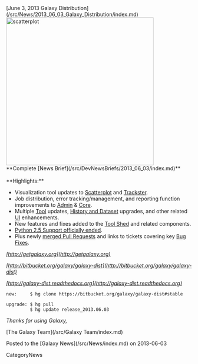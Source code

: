 <div class='newsItemHeader'>[June 3, 2013 Galaxy Distribution](/src/News/2013_06_03_Galaxy_Distribution/index.md)</div>
<div class='right'>
<a href='/src/DevNewsBriefs/2013_06_01/index.md'><img src="/src/Images/NewsGraphics/2013_06_03_scatterplot-1.png" alt="scatterplot" width=400 /></a></div>
**Complete [News Brief](/src/DevNewsBriefs/2013_06_03/index.md)**
<br />
<br />
**Highlights:**

* Visualization tool updates to [Scatterplot](http://wiki.galaxyproject.org/DevNewsBriefs/2013_06_03#Scatterplot) and [Trackster](http://wiki.galaxyproject.org/DevNewsBriefs/2013_06_03#Trackster).
* Job distribution, error tracking/management, and reporting function improvements to [Admin](http://wiki.galaxyproject.org/DevNewsBriefs/2013_06_03#Admin) & [Core](http://wiki.galaxyproject.org/DevNewsBriefs/2013_06_03#Core). 
* Multiple [Tool](http://wiki.galaxyproject.org/DevNewsBriefs/2013_06_03#Tools) updates, [History and Dataset](http://wiki.galaxyproject.org/DevNewsBriefs/2013_06_03#Histories) upgrades, and other related [UI](http://wiki.galaxyproject.org/DevNewsBriefs/2013_06_03#UI) enhancements.
* New features and fixes added to the [Tool Shed](http://wiki.galaxyproject.org/DevNewsBriefs/2013_06_03#Tool_Shed) and related components. 
* [Python 2.5 Support officially ended](http://wiki.galaxyproject.org/DevNewsBriefs/2013_06_03#Python_2.5_Support_Has_Ended).
* Plus newly [merged Pull Requests](http://wiki.galaxyproject.org/DevNewsBriefs/2013_06_03#Pull_Requests_Merged) and links to tickets covering key [Bug Fixes](http://wiki.galaxyproject.org/DevNewsBriefs/2013_06_03#Bug_Fixes).

*[http://getgalaxy.org](http://getgalaxy.org)*

*[http://bitbucket.org/galaxy/galaxy-dist](http://bitbucket.org/galaxy/galaxy-dist)*

*[http://galaxy-dist.readthedocs.org](http://galaxy-dist.readthedocs.org)*

```
new:     $ hg clone https://bitbucket.org/galaxy/galaxy-dist#stable

upgrade: $ hg pull 
         $ hg update release_2013.06.03
```



*Thanks for using Galaxy,*

[The Galaxy Team](/src/Galaxy Team/index.md)


<div class='newsItemFooter'>Posted to the [Galaxy News](/src/News/index.md) on 2013-06-03</div>

CategoryNews
